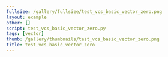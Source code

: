```yaml
---
fullsize: /gallery/fullsize/test_vcs_basic_vector_zero.png
layout: example
other: []
script: test_vcs_basic_vector_zero.py
tags: [vector]
thumb: /gallery/thumbnails/test_vcs_basic_vector_zero.png
title: test_vcs_basic_vector_zero
---
```

